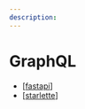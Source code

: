 ```yaml
---
description: 
---
```

# GraphQL

- [[fastapi]]
- [[starlette]]

[//begin]: # "Autogenerated link references for markdown compatibility"
[fastapi]: ../lists/fastapi "Fastapi"
[starlette]: starlette "Starlette"
[//end]: # "Autogenerated link references"